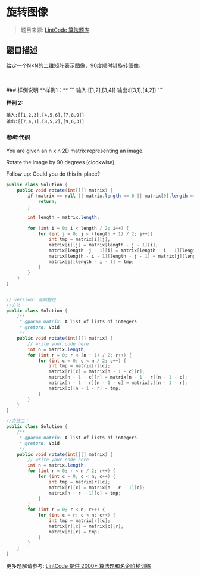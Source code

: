 # 旋转图像
 > 题目来源: [LintCode 算法题库](https://www.lintcode.com/problem/rotate-image/?utm_source=sc-github-wzz)
 ## 题目描述
 <p><span style="line-height: 1.42857143;">给定一个N×N的二维矩阵表示图像，90度顺时针旋转图像。</span><br></p><p><br></p>
 ### 样例说明
 **样例1：**
```
输入:[[1,2],[3,4]]
输出:[[3,1],[4,2]]
```

**样例 2:**
```
输入:[[1,2,3],[4,5,6],[7,8,9]]
输出:[[7,4,1],[8,5,2],[9,6,3]]
```

 ### 参考代码
 You are given an n x n 2D matrix representing an image.

Rotate the image by 90 degrees (clockwise).

Follow up:
Could you do this in-place?
```java
public class Solution {
    public void rotate(int[][] matrix) {
        if (matrix == null || matrix.length == 0 || matrix[0].length == 0) {
            return;
        }

        int length = matrix.length;

        for (int i = 0; i < length / 2; i++) {
            for (int j = 0; j < (length + 1) / 2; j++){
                int tmp = matrix[i][j];
                matrix[i][j] = matrix[length - j - 1][i];
                matrix[length -j - 1][i] = matrix[length - i - 1][length - j - 1];
                matrix[length - i - 1][length - j - 1] = matrix[j][length - i - 1];
                matrix[j][length - i - 1] = tmp;
            }
        }   
    }
}


// version: 高频题班
//方法一
public class Solution {
    /**
     * @param matrix: A list of lists of integers
     * @return: Void
     */
    public void rotate(int[][] matrix) {
        // write your code here
        int n = matrix.length;
        for (int r = 0; r < (n + 1) / 2; r++) {
            for (int c = 0; c < n / 2; c++) {
                int tmp = matrix[r][c];
                matrix[r][c] = matrix[n - 1 - c][r];
                matrix[n - 1 - c][r] = matrix[n - 1 - r][n - 1 - c];
                matrix[n - 1 - r][n - 1 - c] = matrix[c][n - 1 - r];
                matrix[c][n - 1 - r] = tmp;
            }
        }
    }
}

//方法二：
public class Solution {
    /**
     * @param matrix: A list of lists of integers
     * @return: Void
     */
    public void rotate(int[][] matrix) {
        // write your code here
        int n = matrix.length;
        for (int r = 0; r < n / 2; r++) {
            for (int c = 0; c < n; c++) {
                int tmp = matrix[r][c];
                matrix[r][c] = matrix[n - r - 1][c];
                matrix[n - r - 1][c] = tmp;
            }
        }
        for (int r = 0; r < n; r++) {
            for (int c = r; c < n; c++) {
                int tmp = matrix[r][c];
                matrix[r][c] = matrix[c][r];
                matrix[c][r] = tmp;
            }
        }
    }
}
```
 更多题解请参考: [LintCode 提供 2000+ 算法题和名企阶梯训练](https://www.lintcode.com/problem/?utm_source=sc-github-wzz)